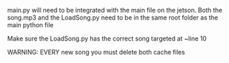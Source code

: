 main.py will need to be integrated with the main file on the jetson.
Both the song.mp3 and the LoadSong.py need to be in the same root folder as the main python file

Make sure the LoadSong.py has the correct song targeted at ~line 10

WARNING:
EVERY new song you must delete both cache files